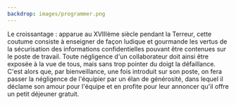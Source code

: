 ```yaml
---
backdrop: images/programmer.png
---
```


Le croissantage : apparue au XVIIIème siècle pendant la Terreur, cette coutume consiste à enseigner de façon ludique et gourmande les vertus de la sécurisation des informations confidentielles pouvant être contenues sur le poste de travail. Toute négligence d'un collaborateur doit ainsi être exposée à la vue de tous, mais sans trop pointer du doigt la défaillance. C'est alors que, par bienveillance, une fois introduit sur son poste, on fera passer la négligence de l'équipier par un élan de générosité, dans lequel il déclame son amour pour l'équipe et en profite pour leur annoncer qu'il offre un petit déjeuner gratuit.

<Page url="poursuite-golden-master/110" instructions="" action="Tenter le croissantage" condition="none" />
<Page url="poursuite-golden-master/120" instructions="" action="Aller vers la cafétéria" condition="none" />
